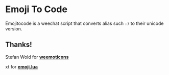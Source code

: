 Emoji To Code
=============

Emojitocode is a weechat script that converts alias such `:)` to their unicode version.


Thanks!
-------

Stefan Wold for [**weemoticons**](https://github.com/Ratler/ratlers-weechat-scripts/blob/master/weemoticons.py)

xt for [**emoji.lua**](https://weechat.org/scripts/source/emoji.lua.html/)

